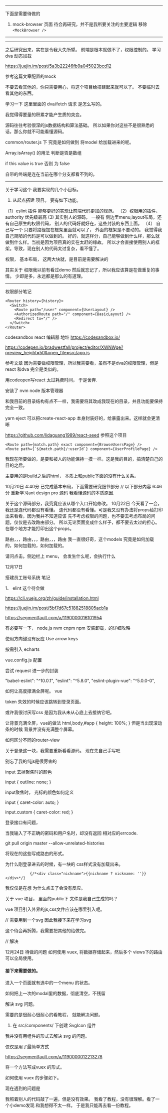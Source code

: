 -----------------
下面是需要待做的
1. mock-browser 页面 待会再研究，并不是我所要关注的主要逻辑
 移除 `<MockBrowser />`

-----------------
-----------------

之后研究出来，实在是令我大失所望。
前端是根本就做不了，权限控制的。
学习 dva 动态加载


https://juejin.im/post/5a3b22246fb9a045023bcd12 

参考这篇文章配置的mock

不要去看其他的，你只需要用心，将这个项目给搭建起来就可以了。
不要临时去看其他的东西。

学习一下 这里里面的  dva/fetch  请求 是怎么写的。

我觉得得要量的积累才能产生质的突变。

源码往往考验很深的js数据结构和算法基础。
所以如果你对这些不是很熟悉的话，那么你就不可能看懂源码。


common/router.js  下
究竟是如何做到 将model 给加载进来的呢。

Array.isArray() 的用法 判断是否是数组

if this value is true 否则 为 false

自带的终端是连在当前在哪个分支都看不到的。

---------- ---------
关于学习这个 我要实现的几个小目标。

1. 从起点搭建 项目。
要有如下功能。

（1）eslint 插件   能够更好的实现让前端代码更加的规范。
（2）权限用的插件，authority         优先级最高
 (3) 其实别人的源码， 一般有 侧边里menu,layout布局，还有自己原生的权限代码，
 别人的代码好就好在，这些封装的东西上面。 
（4） 自己写一个 只要将路径加在框架里面就可以了， 外面的框架是不要动的。
 我觉得我自己简陋的代码是可以做到的。
 好的，就这样分，自己能够做到什么样，那么就做到什么样。当初是因为项目真的实在太赶的缘故。
 所以才会直接使用别人的框架。导致，现在别人的代码太过复杂，看不懂了。


 权限， 基本布局，   这两大块就，是目前是需要解决的

 其实关于 权限我以前有看过demo 然后就忘记了，所以我应该算是在做重复的事情。
 少即是多，永远都是那么的有道理。

-----------------

权限部分笔记

```
<Router history={history}>
  <Switch>
    <Route path="/user" component={UserLayout} />
    <AuthorizedRoute path="/" component={BasicLayout} />
    <Redirect to="/" />
  </Switch>
</Router>
```

codesandbox  react 编辑器 地址 https://codesandbox.io/

https://codepen.io/bradwestfall/project/editor/XWNWge?preview_height=50&open_file=src/app.js

参考文章
因为需要做权限管理，所以我需要看，虽然不是dva的权限管理，但是react 和dva 完全是类似的。

用codeopen写react 太过耗费时间， 于是舍弃.

安装了 nvm   node 版本管理器

和我目前的目录结构有点不一样，我需要将其改成我现在的目录，并且功能要保持完全一致。

yarn eject   可以把create-react-app  本身封装好的，给暴露出来。这样就会更清晰


https://github.com/lidaguang1989/react-seed   参照这个项目

```
<Route path={match.path} exact component={BrowseUsersPage} />
<Route path={`${match.path}/:userId`} component={UserProfilePage} />

```


我现在所要做的，是要和被人的功能保持一摸一样。这是我的目的，搞清楚自己的目的之后。


主要用的是build之后的html， 本质上和public下面的没有什么关系。


10月20日
4:40分 已完成基本布局，下面需要研究细节部分
// 以下部分内容
6:46分 重新学习ant design pro 源码
我看懂源码的本质原因.

关于这个源码部分，我究竟应该从哪个入口开始修改。
10月22日
今天看了一会，我还是连代码都没有看懂。
连代码都没有看懂。可是我又没有办法将props给打印出来看看，因为我并不知道应该
先不考虑权限的问题，也不要去考虑布局的问题，仅仅是去改路由部分。
所以无论页面变成什么样子，都不要去太过的担心。
在哪个地方才能打印出这个props。


路由，，，路由，，，路由，，，路由
我一直很好奇，这个models 究竟是如何加载的，如何加载的，如何加载的。

请问点击。侧边栏上 menu， 会发生什么呢，会执行什么



12月17日

搭建员工账号系统 笔记

1、 elint   这个待会做

https://cli.vuejs.org/zh/guide/installation.html

https://juejin.im/post/5bf7d67c51882518805acb1a

https://segmentfault.com/a/1190000016101954

有必要写一下， node.js nvm  cnpm  npm 安装卸载，的详细攻略

使用方向键没有反应 Use arrow keys

按需引入  echarts

vue.config.js  配置

尝试  request  进一步的封装

"babel-eslint": "^10.0.1",
"eslint": "^5.8.0",
"eslint-plugin-vue": "^5.0.0-0",


<!-- 待会弄按需引入 -->

<!-- 这些动效还是待会再加吧 -->



如何让高度撑满全屏呢。 vue

<!-- 测试环境的添加角色 接口好像有问题。 -->

token 失效的时候应该跳转到登录页面。

或许我很讨厌写css 是因为我从未从心底上去接纳它吧。

让背景充满全屏，vue的做法
html,body,#app {
  height: 100%;
}
但是当出现滚动条的时候
背景并没有充满整个屏幕。

如何区分不同的router-view

关于登录这一块，我需要重新看看源码。
现在先自己手写吧

别忘了我的纯js是很厉害的

input 去掉聚焦时的颜色

input {
    outline: none;
}

input聚焦时， 光标的颜色如何定义 

input {
    caret-color: auto;
}

input.custom {
    caret-color: red;
}



登录接口有问题，

当我输入了不正确的密码和用户名时，却没有返回
相对应的errcode. 



git pull origin master --allow-unrelated-histories


将现在的这些写成路由的形式。

为什么刚登录进去的时候，有一块的
css样式没有加载出来。


               {/*<div class="nickname">{{nickname ? nickname: ''}}</div>*/}


我仅仅是在想 为什么点击了会没有反应。


关于 vue 项目， 里面的public下
文件是我自己生成的吗？

vue 项目引入外界的js,css文件应该在哪里引入呢。

// 需要用到一个svg
因此我接下来在学习svg


这个待会再折腾，我需要把其他的给做完。

// 解决



12月24日
待做的问题 
如何使用 vuex, 将数据存储起来，然后多个
views下的路由可以全局使用。


#### 接下来需要做的。
进入一个页面就有选中的一个menu 的状态。

如何把上一次的modal里的数据，彻底清空，不残留

解决 svg 问题。

需要的是很耐心很耐心的看教程， 就能解决问题。

1. 在 src/components/ 下创建 SvgIcon 组件

我并没有用组件的形式去解决 svg 的问题。

仅仅是用了最简单方式

https://segmentfault.com/a/1190000012213278

将一个方法写成vuex 的形式。

如何使用 vuex 的步骤如下。

现在遇到的问题是

我照着别人的代码敲了一遍，但是没有效果。
我看了教程，没有很理解。看了一个小demo发现
和我想得不太一样。
于是我只能再去看一份教程。




